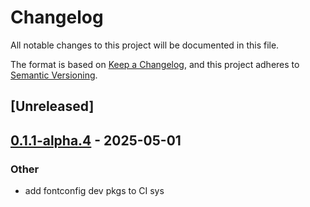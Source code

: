 # Changelog

All notable changes to this project will be documented in this file.

The format is based on [Keep a Changelog](https://keepachangelog.com/en/1.0.0/),
and this project adheres to [Semantic Versioning](https://semver.org/spec/v2.0.0.html).

## [Unreleased]

## [0.1.1-alpha.4](https://github.com/flashbots/contender/releases/tag/contender_sqlite-v0.1.1-alpha.4) - 2025-05-01

### Other

- add fontconfig dev pkgs to CI sys

